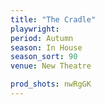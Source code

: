 ```yaml
---
title: "The Cradle"
playwright:
period: Autumn
season: In House
season_sort: 90
venue: New Theatre

prod_shots: nwRgGK
---
```

